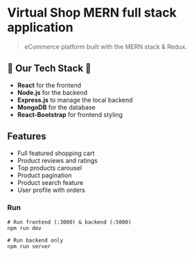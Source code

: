 # Virtual Shop MERN full stack application

> eCommerce platform built with the MERN stack & Redux.

## 🧮 Our Tech Stack 🧮

- **React** for the frontend
- **Node.js** for the backend
- **Express.js** to manage the local backend
- **MongoDB** for the database
- **React-Bootstrap** for frontend styling

## Features

- Full featured shopping cart
- Product reviews and ratings
- Top products carousel
- Product pagination
- Product search feature
- User profile with orders

### Run

```
# Run frontend (:3000) & backend (:5000)
npm run dev

# Run backend only
npm run server
```
